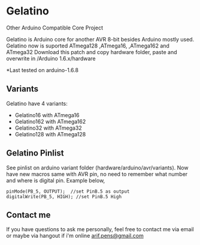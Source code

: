 # Gelatino #

Other Arduino Compatible Core Project

Gelatino is Arduino core for another AVR 8-bit besides Arduino mostly used. 
Gelatino now is suported ATmega128 ,ATmega16, ,ATmega162 and ATmega32
Download this patch and copy hardware folder, paste and overwrite in /Arduino 1.6.x/hardware

*Last tested on arduino-1.6.8

## Variants ##

Gelatino have 4 variants:
- Gelatino16  with ATmega16
- Gelatino162 with ATmega162
- Gelatino32  with ATmega32
- Gelatino128 with ATmega128

## Gelatino Pinlist ##

See pinlist on arduino variant folder (hardware/arduino/avr/variants).
Now have new macros same with AVR pin, no need to remember what number and where is digital pin. Example below,
```
pinMode(PB_5, OUTPUT);  //set PinB.5 as output
digitalWrite(PB_5, HIGH); //set PinB.5 High
```

## Contact me ##

If you have questions to ask me personally, feel free to contact me via email or maybe via hangout if i'm online
arif.pens@gmail.com 
